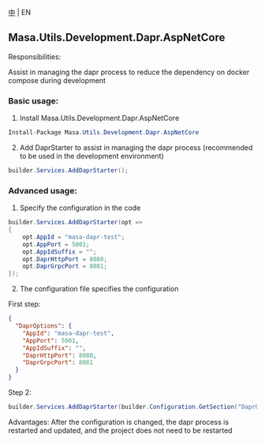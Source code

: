 [中](README.zh-CN.md) | EN

## Masa.Utils.Development.Dapr.AspNetCore

Responsibilities:

Assist in managing the dapr process to reduce the dependency on docker compose during development

### Basic usage:

1. Install Masa.Utils.Development.Dapr.AspNetCore
``` C#
Install-Package Masa.Utils.Development.Dapr.AspNetCore
```

2. Add DaprStarter to assist in managing the dapr process (recommended to be used in the development environment)

``` C#
builder.Services.AddDaprStarter();
```

### Advanced usage:

1. Specify the configuration in the code

``` C#
builder.Services.AddDaprStarter(opt =>
{
    opt.AppId = "masa-dapr-test";
    opt.AppPort = 5001;
    opt.AppIdSuffix = "";
    opt.DaprHttpPort = 8080;
    opt.DaprGrpcPort = 8081;
});
```

2. The configuration file specifies the configuration

First step:

``` appsettings.json
{
  "DaprOptions": {
    "AppId": "masa-dapr-test",
    "AppPort": 5001,
    "AppIdSuffix": "",
    "DaprHttpPort": 8080,
    "DaprGrpcPort": 8081
  }
}
```

Step 2:

``` C#
builder.Services.AddDaprStarter(builder.Configuration.GetSection("DaprOptions");
```

Advantages: After the configuration is changed, the dapr process is restarted and updated, and the project does not need to be restarted
